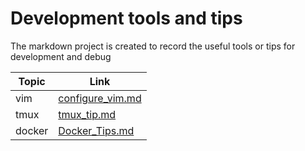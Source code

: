 # Development tools and tips 

The markdown project is created to record the useful tools or tips for
development and debug

| Topic | Link |  
|------|------|  
| vim | [configure_vim.md](https://github.com/tonardo2015/DevToolPlusTips/blob/master/configure_vim.md)|
| tmux | [tmux_tip.md](https://github.com/tonardo2015/DevToolPlusTips/blob/master/tmux_tip.md)|
| docker | [Docker_Tips.md](https://github.com/tonardo2015/DevToolPlusTips/blob/master/Docker_Tips.md)|  


